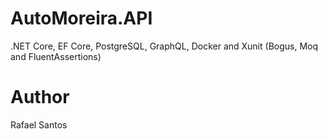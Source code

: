# AutoMoreira.API
.NET Core, EF Core, PostgreSQL, GraphQL, Docker and Xunit (Bogus, Moq and FluentAssertions)

# Author
Rafael Santos
